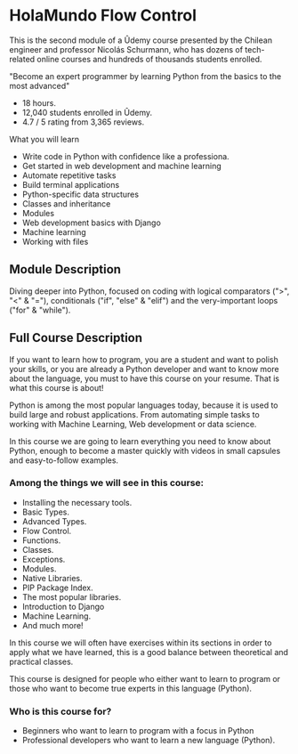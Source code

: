# HolaMundo Flow Control
This is the second module of a Ûdemy course presented by the Chilean engineer and professor Nicolás Schurmann, who has dozens of tech-related online courses and hundreds of thousands students enrolled.

"Become an expert programmer by learning Python from the basics to the most advanced"
- 18 hours.
- 12,040 students enrolled in Ûdemy.
- 4.7 / 5 rating from 3,365 reviews.

What you will learn
- Write code in Python with confidence like a professiona.
- Get started in web development and machine learning
- Automate repetitive tasks
- Build terminal applications
- Python-specific data structures
- Classes and inheritance
- Modules
- Web development basics with Django
- Machine learning
- Working with files

## Module Description
Diving deeper into Python, focused on coding with logical comparators (">", "<" & "="), conditionals ("if", "else" & "elif") and the very-important loops ("for" & "while").

## Full Course Description

If you want to learn how to program, you are a student and want to polish your skills, or you are already a Python developer and want to know more about the language, you must to have this course on your resume. That is what this course is about!

Python is among the most popular languages ​​today, because it is used to build large and robust applications. From automating simple tasks to working with Machine Learning, Web development or data science.

In this course we are going to learn everything you need to know about Python, enough to become a master quickly with videos in small capsules and easy-to-follow examples.

### Among the things we will see in this course:

- Installing the necessary tools.
- Basic Types.
- Advanced Types.
- Flow Control.
- Functions.
- Classes.
- Exceptions.
- Modules.
- Native Libraries.
- PIP Package Index.
- The most popular libraries.
- Introduction to Django
- Machine Learning.
- And much more!

In this course we will often have exercises within its sections in order to apply what we have learned, this is a good balance between theoretical and practical classes.

This course is designed for people who either want to learn to program or those who want to become true experts in this language (Python).

### Who is this course for?
- Beginners who want to learn to program with a focus in Python
- Professional developers who want to learn a new language (Python).
